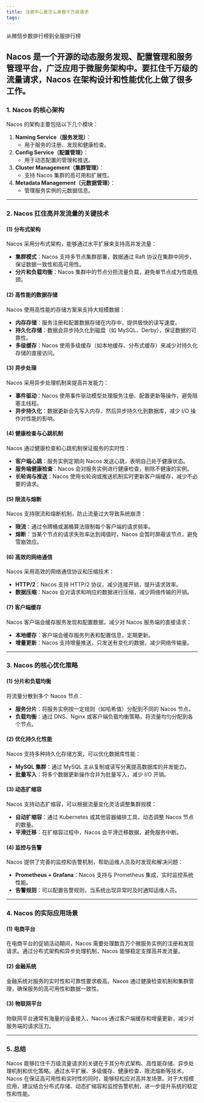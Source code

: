 ```yaml
---
title: 注册中心是怎么承载千万级请求
tags: 
---
```


从微信步数排行榜到全服排行榜
<!--more-->

**Nacos** 是一个开源的动态服务发现、配置管理和服务管理平台，广泛应用于微服务架构中。要扛住千万级的流量请求，Nacos 在架构设计和性能优化上做了很多工作。
---

### **1. Nacos 的核心架构**
Nacos 的架构主要包括以下几个模块：
1. **Naming Service（服务发现）**：
   - 用于服务的注册、发现和健康检查。
2. **Config Service（配置管理）**：
   - 用于动态配置的管理和推送。
3. **Cluster Management（集群管理）**：
   - 支持 Nacos 集群的高可用和扩展性。
4. **Metadata Management（元数据管理）**：
   - 管理服务实例的元数据信息。

---

### **2. Nacos 扛住高并发流量的关键技术**

#### **(1) 分布式架构**
Nacos 采用分布式架构，能够通过水平扩展来支持高并发流量：
- **集群模式**：Nacos 支持多节点集群部署，数据通过 Raft 协议在集群中同步，保证数据一致性和高可用性。
- **分片和负载均衡**：Nacos 集群中的节点分担流量负载，避免单节点成为性能瓶颈。

#### **(2) 高性能的数据存储**
Nacos 使用高性能的存储方案来支持大规模数据：
- **内存存储**：服务注册和配置数据存储在内存中，提供极快的读写速度。
- **持久化存储**：数据会异步持久化到磁盘（如 MySQL、Derby），保证数据的可靠性。
- **多级缓存**：Nacos 使用多级缓存（如本地缓存、分布式缓存）来减少对持久化存储的直接访问。

#### **(3) 异步处理**
Nacos 采用异步处理机制来提高并发能力：
- **事件驱动**：Nacos 使用事件驱动模型处理服务注册、配置更新等操作，避免阻塞主线程。
- **异步持久化**：数据更新会先写入内存，然后异步持久化到数据库，减少 I/O 操作对性能的影响。

#### **(4) 健康检查与心跳机制**
Nacos 通过健康检查和心跳机制保证服务的实时性：
- **客户端心跳**：服务实例定期向 Nacos 发送心跳，表明自己处于健康状态。
- **服务端健康检查**：Nacos 会对服务实例进行健康检查，剔除不健康的实例。
- **长轮询与推送**：Nacos 使用长轮询或推送机制实时更新客户端缓存，减少不必要的请求。

#### **(5) 限流与熔断**
Nacos 支持限流和熔断机制，防止流量过大导致系统崩溃：
- **限流**：通过令牌桶或漏桶算法限制每个客户端的请求频率。
- **熔断**：当某个节点的请求失败率达到阈值时，Nacos 会暂时屏蔽该节点，避免雪崩效应。

#### **(6) 高效的网络通信**
Nacos 采用高效的网络通信协议和压缩技术：
- **HTTP/2**：Nacos 支持 HTTP/2 协议，减少连接开销，提升请求效率。
- **数据压缩**：Nacos 会对请求和响应的数据进行压缩，减少网络传输的开销。

#### **(7) 客户端缓存**
Nacos 客户端会缓存服务发现和配置数据，减少对 Nacos 服务端的直接请求：
- **本地缓存**：客户端会缓存服务列表和配置信息，定期更新。
- **增量更新**：Nacos 支持增量推送，只发送有变化的数据，减少网络传输量。

---

### **3. Nacos 的核心优化策略**

#### **(1) 分片和负载均衡**
将流量分散到多个 Nacos 节点：
- **服务分片**：将服务实例按一定规则（如哈希值）分配到不同的 Nacos 节点。
- **负载均衡**：通过 DNS、Nginx 或客户端负载均衡策略，将流量均匀分配到各个节点。

#### **(2) 优化持久化性能**
Nacos 支持多种持久化存储方案，可以优化数据库性能：
- **MySQL 集群**：通过 MySQL 主从复制或读写分离提高数据库的并发能力。
- **批量写入**：将多个数据更新操作合并为批量写入，减少 I/O 开销。

#### **(3) 动态扩缩容**
Nacos 支持动态扩缩容，可以根据流量变化灵活调整集群规模：
- **自动扩缩容**：通过 Kubernetes 或其他容器编排工具，动态调整 Nacos 节点的数量。
- **平滑迁移**：在扩缩容过程中，Nacos 会平滑迁移数据，避免服务中断。

#### **(4) 监控与告警**
Nacos 提供了完善的监控和告警机制，帮助运维人员及时发现和解决问题：
- **Prometheus + Grafana**：Nacos 支持与 Prometheus 集成，实时监控系统性能。
- **告警规则**：可以配置告警规则，当系统出现异常时及时通知运维人员。

---

### **4. Nacos 的实际应用场景**

#### **(1) 电商平台**
在电商平台的促销活动期间，Nacos 需要处理数百万个微服务实例的注册和发现请求。通过分布式架构和异步处理机制，Nacos 能够稳定支撑高并发流量。

#### **(2) 金融系统**
金融系统对服务的实时性和可靠性要求极高。Nacos 通过健康检查机制和集群管理，确保服务的高可用性和数据一致性。

#### **(3) 物联网平台**
物联网平台通常有海量的设备接入，Nacos 通过客户端缓存和增量更新，减少对服务端的请求压力。

---

### **5. 总结**
Nacos 能够扛住千万级流量请求的关键在于其分布式架构、高性能存储、异步处理机制和优化策略。通过水平扩展、多级缓存、健康检查、限流熔断等技术，Nacos 在保证高可用性和实时性的同时，能够轻松应对高并发场景。对于大规模应用，建议结合分布式存储、动态扩缩容和监控告警机制，进一步提升系统的稳定性和性能。